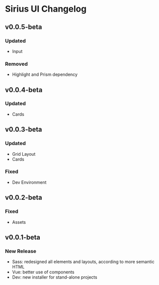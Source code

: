 # Sirius UI Changelog

## v0.0.5-beta
### Updated
* Input
### Removed
* Highlight and Prism dependency

## v0.0.4-beta
### Updated
* Cards

## v0.0.3-beta
### Updated
* Grid Layout
* Cards
### Fixed
* Dev Environment

## v0.0.2-beta
### Fixed
* Assets

## v0.0.1-beta
### New Release
* Sass: redesigned all elements and layouts, according to more semantic HTML
* Vue: better use of components
* Dev: new installer for stand-alone projects